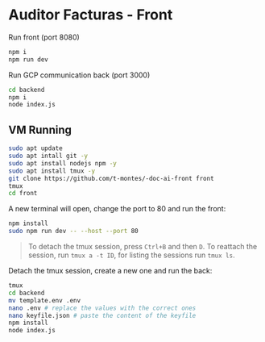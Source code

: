 # Auditor Facturas - Front

Run front (port 8080)
```bash
npm i
npm run dev
```

Run GCP communication back (port 3000) 
```bash
cd backend
npm i
node index.js
```

## VM Running
```bash
sudo apt update
sudo apt intall git -y
sudo apt install nodejs npm -y
sudo apt install tmux -y
git clone https://github.com/t-montes/-doc-ai-front front
tmux
cd front
```

A new terminal will open, change the port to 80 and run the front:
```bash
npm install
sudo npm run dev -- --host --port 80
```
> To detach the tmux session, press `Ctrl+B` and then `D`. To reattach the session, run `tmux a -t ID`, for listing the sessions run `tmux ls`.

Detach the tmux session, create a new one and run the back:
```bash
tmux
cd backend
mv template.env .env
nano .env # replace the values with the correct ones
nano keyfile.json # paste the content of the keyfile
npm install
node index.js
```

